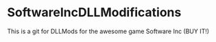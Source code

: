 # SoftwareIncDLLModifications
This is a git for DLLMods for the awesome game Software Inc (BUY IT!)
